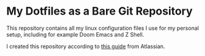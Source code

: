 # My Dotfiles as a Bare Git Repository

This repository contains all my linux configuration files I use for my personal setup, including for example Doom Emacs and Z Shell.

I created this repository according to [this guide](https://www.atlassian.com/git/tutorials/dotfiles) from Atlassian.
